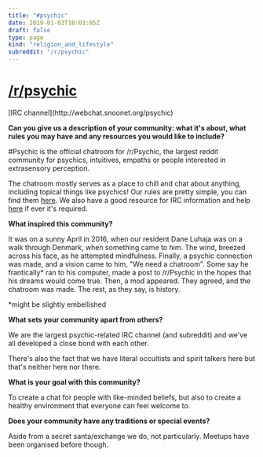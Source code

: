 ```yaml
---
title: "#psychic"
date: 2019-01-03T10:03:05Z
draft: false
type: page
kind: "religion_and_lifestyle"
subreddit: "/r/psychic"
---
```


<h1><a href="https://psychic.reddit.com">/r/psychic</a></h1>
[IRC channel](http://webchat.snoonet.org/psychic)

**Can you give us a description of your community: what it's about, what rules you may have and any resources you would like to include?**

#Psychic is the official chatroom for /r/Psychic, the largest reddit community for psychics, intuitives, empaths or people interested in extrasensory perception.

The chatroom mostly serves as a place to chill and chat about anything, including topical things like psychics! Our rules are pretty simple, you can find them [here](https://www.reddit.com/r/Psychic/wiki/index/chatroom#wiki_rules.2Fguidelines). We also have a good resource for IRC information and help [here](https://www.reddit.com/r/Psychic/wiki/index/chatroom) if ever it's required.

**What inspired this community?**

It was on a sunny April in 2016, when our resident Dane Luhaja was on a walk through Denmark, when something came to him. The wind, breezed across his face, as he attempted mindfulness. Finally, a psychic connection was made, and a vision came to him, "We need a chatroom".
Some say he frantically* ran to his computer, made a post to /r/Psychic in the hopes that his dreams would come true.
Then, a mod appeared. They agreed, and the chatroom was made.
The rest, as they say, is history.

*might be slightly embellished

**What sets your community apart from others?**

We are the largest psychic-related IRC channel (and subreddit) and we've all developed a close bond with each other.

There's also the fact that we have literal occultists and spirit talkers here but that's neither here nor there.

**What is your goal with this community?**

To create a chat for people with like-minded beliefs, but also to create a healthy environment that everyone can feel welcome to.

**Does your community have any traditions or special events?**

Aside from a secret santa/exchange we do, not particularly. Meetups have been organised before though.

